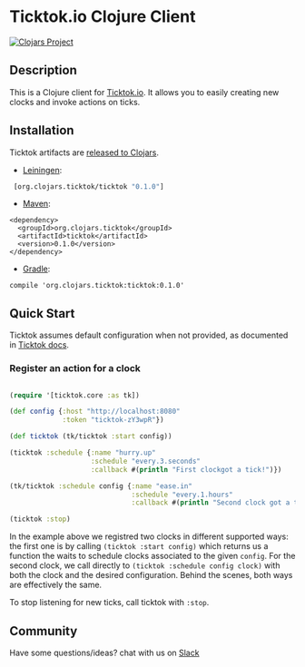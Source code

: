 # Ticktok.io Clojure Client
[![Clojars Project](https://img.shields.io/clojars/v/org.clojars.ticktok/ticktok.svg)](https://clojars.org/org.clojars.ticktok/ticktok)


## Description
This is a Clojure client for [Ticktok.io](https://ticktok.io). It allows you to easily creating new clocks and invoke actions on ticks.

## Installation

Ticktok artifacts are [released to Clojars](https://clojars.org/org.clojars.ticktok/ticktok).

* [Leiningen](https://leiningen.org/):
```clojure
 [org.clojars.ticktok/ticktok "0.1.0"]
```

* [Maven](http://maven.apache.org/):
```pom
<dependency>
  <groupId>org.clojars.ticktok</groupId>
  <artifactId>ticktok</artifactId>
  <version>0.1.0</version>
</dependency>
```

* [Gradle](https://gradle.org/):
```
compile 'org.clojars.ticktok:ticktok:0.1.0'
```

## Quick Start

Ticktok assumes default configuration when not provided, as documented in [Ticktok docs](https://ticktok.io/docs).

### Register an action for a clock

```clojure

(require '[ticktok.core :as tk])

(def config {:host "http://localhost:8080"
             :token "ticktok-zY3wpR"})

(def ticktok (tk/ticktok :start config))

(ticktok :schedule {:name "hurry.up"
                    :schedule "every.3.seconds"
                    :callback #(println "First clockgot a tick!")})

(tk/ticktok :schedule config {:name "ease.in"
                              :schedule "every.1.hours"
                              :callback #(println "Second clock got a tick!")})

(ticktok :stop)

```

In the example above we registred two clocks in different supported ways: the first one is by calling `(ticktok :start config)` which returns us a function the waits to schedule clocks associated to the given `config`. For the second clock, we call directly to `(ticktok :schedule config clock)` with both the clock and the desired configuration. Behind the scenes, both ways are effectively the same.

To stop listening for new ticks, call ticktok with `:stop`.

## Community
Have some questions/ideas? chat with us on [Slack](https://join.slack.com/t/ticktokio/shared_invite/enQtNTE0MzExNTY5MjIzLThjNDU3NjIzYzQxZTY0YTM5ODE2OWFmMWU3YmQ1ZTViNDVmYjZkNWUzMWU5NWU0YmU5NWYxMWMxZjlmNGQ1Y2U)
